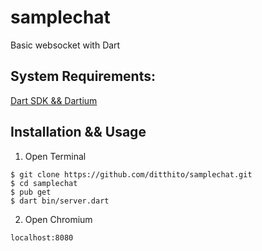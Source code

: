 # samplechat
Basic websocket with Dart

## System Requirements:
[Dart SDK && Dartium](https://www.dartlang.org/install)

## Installation && Usage

1. Open Terminal
```
$ git clone https://github.com/ditthito/samplechat.git
$ cd samplechat
$ pub get
$ dart bin/server.dart
```
2. Open Chromium
```
localhost:8080
```

